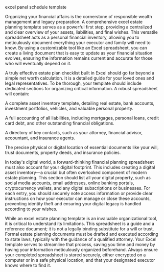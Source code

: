 excel panel schedule template


Organizing your financial affairs is the cornerstone of responsible wealth management and legacy preparation. A comprehensive excel estate planning template serves as a powerful first step, providing a centralized and clear overview of your assets, liabilities, and final wishes. This versatile spreadsheet acts as a personal financial inventory, allowing you to meticulously document everything your executor and family will need to know. By using a customizable tool like an Excel spreadsheet, you can create a living document that is easy to update as your financial situation evolves, ensuring the information remains current and accurate for those who will eventually depend on it.



A truly effective estate plan checklist built in Excel should go far beyond a simple net worth calculation. It is a detailed guide for your loved ones and legal representatives. To be thorough, your template should include dedicated sections for organizing critical information. A robust spreadsheet will contain:




A complete asset inventory template, detailing real estate, bank accounts, investment portfolios, vehicles, and valuable personal property.


A full accounting of all liabilities, including mortgages, personal loans, credit card debt, and other outstanding financial obligations.


A directory of key contacts, such as your attorney, financial advisor, accountant, and insurance agents.


The precise physical or digital location of essential documents like your will, trust documents, property deeds, and insurance policies.





In today's digital world, a forward-thinking financial planning spreadsheet must also account for your digital footprint. This includes creating a digital asset inventory—a crucial but often overlooked component of modern estate planning. This section should list all your digital property, such as social media accounts, email addresses, online banking portals, cryptocurrency wallets, and any digital subscriptions or businesses. For each entry, you should securely note access information or provide clear instructions on how your executor can manage or close these accounts, preventing identity theft and ensuring your digital legacy is handled according to your wishes.



While an excel estate planning template is an invaluable organizational tool, it is critical to understand its limitations. This spreadsheet is a guide and a reference document; it is not a legally binding substitute for a will or trust. Formal estate planning documents must be drafted and executed according to state laws, typically with the guidance of a qualified attorney. Your Excel template serves to streamline that process, saving you time and money by having your information meticulously organized beforehand. Always ensure your completed spreadsheet is stored securely, either encrypted on a computer or in a safe physical location, and that your designated executor knows where to find it.
